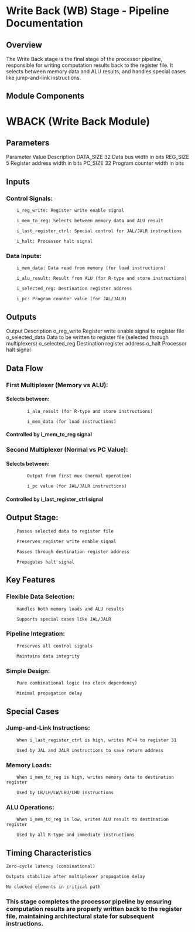 # Write Back (WB) Stage - Pipeline Documentation
## Overview

The Write Back stage is the final stage of the processor pipeline, responsible for writing computation results back to the register file. It selects between memory data and ALU results, and handles special cases like jump-and-link instructions.
## Module Components
# WBACK (Write Back Module)
## Parameters
Parameter	Value	Description
DATA_SIZE	32	Data bus width in bits
REG_SIZE	5	Register address width in bits
PC_SIZE	32	Program counter width in bits
## Inputs

### Control Signals:

        i_reg_write: Register write enable signal

        i_mem_to_reg: Selects between memory data and ALU result

        i_last_register_ctrl: Special control for JAL/JALR instructions

        i_halt: Processor halt signal

### Data Inputs:

        i_mem_data: Data read from memory (for load instructions)

        i_alu_result: Result from ALU (for R-type and store instructions)

        i_selected_reg: Destination register address

        i_pc: Program counter value (for JAL/JALR)

## Outputs
Output	Description
o_reg_write	Register write enable signal to register file
o_selected_data	Data to be written to register file (selected through multiplexers)
o_selected_reg	Destination register address
o_halt	Processor halt signal
## Data Flow

### First Multiplexer (Memory vs ALU):

####    Selects between:

            i_alu_result (for R-type and store instructions)

            i_mem_data (for load instructions)

####    Controlled by i_mem_to_reg signal

### Second Multiplexer (Normal vs PC Value):

####    Selects between:

            Output from first mux (normal operation)

            i_pc value (for JAL/JALR instructions)

####    Controlled by i_last_register_ctrl signal

## Output Stage:

        Passes selected data to register file

        Preserves register write enable signal

        Passes through destination register address

        Propagates halt signal

## Key Features

### Flexible Data Selection:

        Handles both memory loads and ALU results

        Supports special cases like JAL/JALR

### Pipeline Integration:

        Preserves all control signals

        Maintains data integrity

### Simple Design:

        Pure combinational logic (no clock dependency)

        Minimal propagation delay

## Special Cases

### Jump-and-Link Instructions:

        When i_last_register_ctrl is high, writes PC+4 to register 31

        Used by JAL and JALR instructions to save return address

### Memory Loads:

        When i_mem_to_reg is high, writes memory data to destination register

        Used by LB/LH/LW/LBU/LHU instructions

### ALU Operations:

        When i_mem_to_reg is low, writes ALU result to destination register

        Used by all R-type and immediate instructions

## Timing Characteristics

    Zero-cycle latency (combinational)

    Outputs stabilize after multiplexer propagation delay

    No clocked elements in critical path

### This stage completes the processor pipeline by ensuring computation results are properly written back to the register file, maintaining architectural state for subsequent instructions.